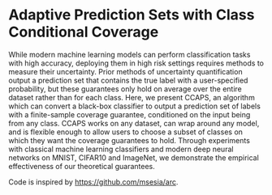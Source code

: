 # Adaptive Prediction Sets with Class Conditional Coverage

While modern machine learning models can perform classification tasks with high accuracy, deploying them in high risk settings requires methods to measure their uncertainty. Prior methods of uncertainty quantification output a prediction set that contains the true label with a user-specified probability, but these guarantees only hold on average over the entire dataset rather than for each class. Here, we present CCAPS, an algorithm which can convert a black-box classifier to output a prediction set of labels with a finite-sample coverage guarantee, conditioned on the input being from any class. CCAPS works on any dataset, can wrap around any model, and is flexible enough to allow users to choose a subset of classes on which they want the coverage guarantees to hold. Through experiments with classical machine learning classifiers and modern deep neural networks on MNIST, CIFAR10 and ImageNet, we demonstrate the empirical effectiveness of our theoretical guarantees.

Code is inspired by https://github.com/msesia/arc.
